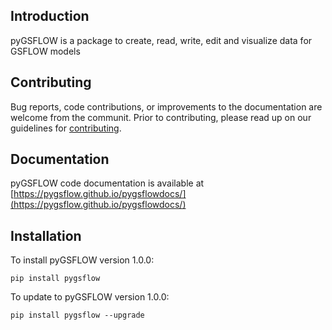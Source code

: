 Introduction
-----------------------------------------------
pyGSFLOW is a  package to create, read, write, edit and visualize data for 
GSFLOW models

Contributing
-----------------------------------------------
Bug reports, code contributions, or improvements to the documentation are 
welcome from the communit. Prior to contributing, please read up on our
guidelines for [contributing](https://github.com/pygsflow/pygsflow/blob/develop/CONTRIBUTING.md).

Documentation
------------------------------------------------
pyGSFLOW code documentation is available at [https://pygsflow.github.io/pygsflowdocs/](https://pygsflow.github.io/pygsflowdocs/)

Installation
------------------------------------------------
To install pyGSFLOW version 1.0.0:
```
pip install pygsflow
```
To update to pyGSFLOW version 1.0.0:
```
pip install pygsflow --upgrade
```
